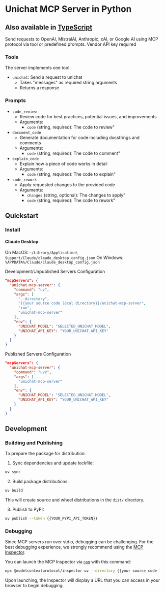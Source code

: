 # Unichat MCP Server in Python
Also available in [TypeScript](https://github.com/amidabuddha/unichat-ts-mcp-server)
--
Send requests to OpenAI, MistralAI, Anthropic, xAI, or Google AI using MCP protocol via tool or predefined prompts.
Vendor API key required

### Tools

The server implements one tool:
- `unichat`: Send a request to unichat
  - Takes "messages" as required string arguments
  - Returns a response

### Prompts

- `code_review`
  - Review code for best practices, potential issues, and improvements
  - Arguments:
    - `code` (string, required): The code to review"
- `document_code`
  - Generate documentation for code including docstrings and comments
  - Arguments:
    - `code` (string, required): The code to comment"
- `explain_code`
  - Explain how a piece of code works in detail
  - Arguments:
    - `code` (string, required): The code to explain"
- `code_rework`
  - Apply requested changes to the provided code
  - Arguments:
    - `changes` (string, optional): The changes to apply"
    - `code` (string, required): The code to rework"

## Quickstart

### Install

#### Claude Desktop

On MacOS: `~/Library/Application\ Support/Claude/claude_desktop_config.json`
On Windows: `%APPDATA%/Claude/claude_desktop_config.json`

Development/Unpublished Servers Configuration
```json
"mcpServers": {
  "unichat-mcp-server": {
    "command": "uv",
    "args": [
      "--directory",
      "{{your source code local directory}}/unichat-mcp-server",
      "run",
      "unichat-mcp-server"
    ],
    "env": {
      "UNICHAT_MODEL": "SELECTED_UNICHAT_MODEL",
      "UNICHAT_API_KEY": "YOUR_UNICHAT_API_KEY"
    }
  }
}
```

Published Servers Configuration
```json
"mcpServers": {
  "unichat-mcp-server": {
    "command": "uvx",
    "args": [
      "unichat-mcp-server"
    ],
    "env": {
      "UNICHAT_MODEL": "SELECTED_UNICHAT_MODEL",
      "UNICHAT_API_KEY": "YOUR_UNICHAT_API_KEY"
    }
  }
}
```

## Development

### Building and Publishing

To prepare the package for distribution:

1. Sync dependencies and update lockfile:
```bash
uv sync
```

2. Build package distributions:
```bash
uv build
```

This will create source and wheel distributions in the `dist/` directory.

3. Publish to PyPI:
```bash
uv publish --token {{YOUR_PYPI_API_TOKEN}}
```

### Debugging

Since MCP servers run over stdio, debugging can be challenging. For the best debugging
experience, we strongly recommend using the [MCP Inspector](https://github.com/modelcontextprotocol/inspector).


You can launch the MCP Inspector via [`npm`](https://docs.npmjs.com/downloading-and-installing-node-js-and-npm) with this command:

```bash
npx @modelcontextprotocol/inspector uv --directory {{your source code local directory}}/unichat-mcp-server run unichat-mcp-server
```


Upon launching, the Inspector will display a URL that you can access in your browser to begin debugging.
